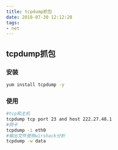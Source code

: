 ```yaml
---
title: tcpdump抓包
date: 2018-07-30 12:12:28
tags:
- net
---
```

## tcpdump抓包

### 安装

```bash
yum install tcpdump -y
```

<!--more-->

### 使用

```bash
#tcp和主机
tcpdump tcp port 23 and host 222.27.48.1
#网卡
tcpdump -i eth0
#输出文件使用wirshack分析
tcpdump -w data
```